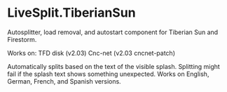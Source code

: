 # LiveSplit.TiberianSun

Autosplitter, load removal, and autostart component for Tiberian Sun and Firestorm.

Works on:
TFD disk (v2.03)
Cnc-net (v2.03 cncnet-patch)

Automatically splits based on the text of the visible splash.
Splitting might fail if the splash text shows something unexpected.
Works on English, German, French, and Spanish versions.
